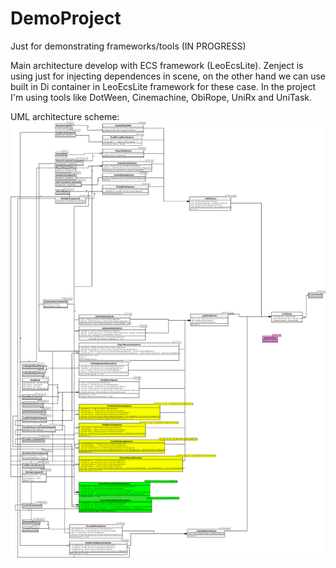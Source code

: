 # DemoProject
Just for demonstrating frameworks/tools (IN PROGRESS)

Main architecture develop with ECS framework (LeoEcsLite). Zenject is using just for injecting dependences in scene, 
on the other hand we can use built in Di container in LeoEcsLite framework for these case. 
In the project I'm using tools like DotWeen, Cinemachine, ObiRope, UniRx and UniTask. 

UML architecture scheme:
![Architecture](Architecture.png)
